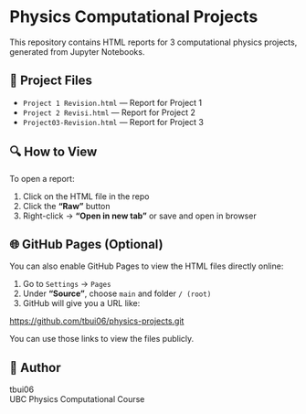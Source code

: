 # Physics Computational Projects

This repository contains HTML reports for 3 computational physics projects, generated from Jupyter Notebooks.

## 📄 Project Files

- `Project 1 Revision.html` — Report for Project 1
- `Project 2 Revisi.html` — Report for Project 2
- `Project03-Revision.html` — Report for Project 3

## 🔍 How to View

To open a report:
1. Click on the HTML file in the repo
2. Click the **“Raw”** button
3. Right-click → **“Open in new tab”** or save and open in browser

## 🌐 GitHub Pages (Optional)

You can also enable GitHub Pages to view the HTML files directly online:

1. Go to `Settings` → `Pages`
2. Under **“Source”**, choose `main` and folder `/ (root)`
3. GitHub will give you a URL like:

https://github.com/tbui06/physics-projects.git


You can use those links to view the files publicly.

## 👤 Author

tbui06  
UBC Physics Computational Course
